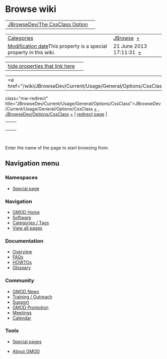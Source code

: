 



<span id="top"></span>




# <span dir="auto">Browse wiki</span>






|  |  |
|----|----|
| [JBrowseDev/The CssClass Option](/wiki/JBrowseDev/The_CssClass_Option "JBrowseDev/The CssClass Option") |  |

|  |  |
|----|----|
| [Categories](/wiki/Special%3ACategories "Special%3ACategories") | <span class="smwb-value">[JBrowse](/wiki/Category%3AJBrowse "Category%3AJBrowse")  <span class="smwsearch">[+](/wiki/Special%3ASearchByProperty/JBrowse "Special%3ASearchByProperty/JBrowse")</span></span> |
| <span class="smw-highlighter" data-type="1" state="inline" data-title="Property"><span class="smwbuiltin">[Modification date](/wiki/Property:Modification_date "Property:Modification date")</span><span class="smwttcontent">This property is a special property in this wiki.</span></span> | <span class="smwb-value">21 June 2013 17:11:31  <span class="smwsearch">[+](/wiki/Special%3ASearchByProperty/Modification-20date/21-20June-202013-2017:11:31 "Special%3ASearchByProperty/Modification-20date/21-20June-202013-2017:11:31")</span></span> |

<span id="smw_browse_incoming"></span>

|  |  |
|----|----|
| [hide properties that link here](/mediawiki/index.php?title=Special:Browse&offset=0&dir=out&article=JBrowseDev%2FThe+CssClass+Option)  |  |

|  |  |
|----|----|
| <span class="smwb-ivalue"><a href="/wiki/JBrowseDev/Current/Usage/General/Options/CssClass"
class="mw-redirect"
title="JBrowseDev/Current/Usage/General/Options/CssClass">JBrowseDev/Current/Usage/General/Options/CssClass</a> <span class="smwbrowse">[+](/wiki/Special%3ABrowse/JBrowseDev-2FCurrent-2FUsage-2FGeneral-2FOptions-2FCssClass "Special%3ABrowse/JBrowseDev-2FCurrent-2FUsage-2FGeneral-2FOptions-2FCssClass")</span></span> , <span class="smwb-ivalue"><a href="/wiki/JBrowseDev/Options/CssClass" class="mw-redirect"
title="JBrowseDev/Options/CssClass">JBrowseDev/Options/CssClass</a> <span class="smwbrowse">[+](/wiki/Special%3ABrowse/JBrowseDev-2FOptions-2FCssClass "Special%3ABrowse/JBrowseDev-2FOptions-2FCssClass")</span></span> | [redirect page](/wiki/Special:ListRedirects "Special:ListRedirects") |

|     |     |
|-----|-----|
|     |     |

 

Enter the name of the page to start browsing from.  








## Navigation menu



### Namespaces

- <span id="ca-nstab-special">[Special
  page](/wiki/Special%3ABrowse/JBrowseDev-2FThe_CssClass_Option "This is a special page, you cannot edit the page itself")</span>






### Navigation



- <span id="n-GMOD-Home">[GMOD Home](/wiki/Main_Page)</span>
- <span id="n-Software">[Software](/wiki/GMOD_Components)</span>
- <span id="n-Categories-.2F-Tags">[Categories /
  Tags](/wiki/Categories)</span>
- <span id="n-View-all-pages">[View all
  pages](/wiki/Special:AllPages)</span>




### Documentation



- <span id="n-Overview">[Overview](/wiki/Overview)</span>
- <span id="n-FAQs">[FAQs](/wiki/Category%3AFAQ)</span>
- <span id="n-HOWTOs">[HOWTOs](/wiki/Category%3AHOWTO)</span>
- <span id="n-Glossary">[Glossary](/wiki/Glossary)</span>




### Community



- <span id="n-GMOD-News">[GMOD News](/wiki/GMOD_News)</span>
- <span id="n-Training-.2F-Outreach">[Training /
  Outreach](/wiki/Training_and_Outreach)</span>
- <span id="n-Support">[Support](/wiki/Support)</span>
- <span id="n-GMOD-Promotion">[GMOD
  Promotion](/wiki/GMOD_Promotion)</span>
- <span id="n-Meetings">[Meetings](/wiki/Meetings)</span>
- <span id="n-Calendar">[Calendar](/wiki/Calendar)</span>




### Tools



- <span id="t-specialpages"><a href="/wiki/Special%3ASpecialPages" accesskey="q"
  title="A list of all special pages [q]">Special pages</a></span>






- <span id="footer-places-about">[About
  GMOD](/wiki/GMOD%3AAbout "GMOD%3AAbout")</span>

<!-- -->




